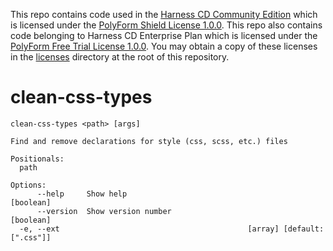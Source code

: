 This repo contains code used in the [Harness CD Community Edition](https://github.com/harness/harness-cd-community) which is licensed under the [PolyForm Shield License 1.0.0](./licenses/PolyForm-Shield-1.0.0.txt). This repo also contains code belonging to Harness CD Enterprise Plan which is licensed under the [PolyForm Free Trial License 1.0.0](./licenses/PolyForm-Free-Trial-1.0.0.txt). You may obtain a copy of these licenses in the [licenses](./licenses/) directory at the root of this repository.

# clean-css-types

```
clean-css-types <path> [args]

Find and remove declarations for style (css, scss, etc.) files

Positionals:
  path

Options:
      --help     Show help                                             [boolean]
      --version  Show version number                                   [boolean]
  -e, --ext                                          [array] [default: [".css"]]
```
